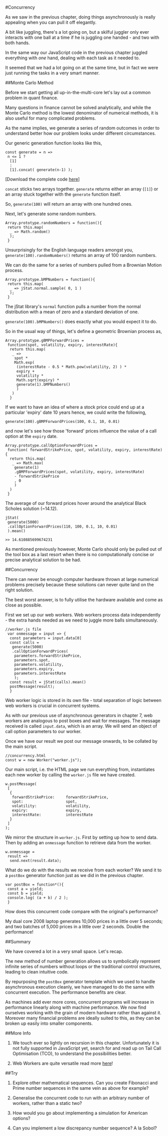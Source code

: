 #Concurrency

As we saw in the previous chapter, doing things asynchronously is really appealing when you can pull it off elegantly.

A bit like juggling, there's a lot going on, but a skilful juggler only ever interacts with one ball at a time if he is juggling one handed - and two with both hands.

In the same way our JavaScript code in the previous chapter juggled everything with *one* hand, dealing with each task as it needed to.

It seemed that we had a lot going on at the same time, but in fact we were just running the tasks in a very smart manner.

##Monte Carlo Method

Before we start getting all up-in-the-multi-core let's lay out a common problem in quant finance.

Many questions in finance cannot be solved analytically, and while the Monte Carlo method is the lowest denominator of numerical methods, it is also useful for many complicated problems.

As the name implies, we generate a series of random outcomes in order to understand better how our problem looks under different circumstances.

Our generic generation function looks like this,

~~~~~~~~
const generate = n =>
 n <= 1 ? 
  [1]
  :
  [1].concat( generate(n-1) );
~~~~~~~~

[Download the complete code [here](https://github.com/mmport80/JavascriptFinanceBook/blob/master/manuscript/code/chapter%2008%20-%20parallel/concurrency.zip)]

`concat` sticks two arrays together. `generate` returns either an array (`[1]`) or an array stuck together with the `generate` function itself.

So, `generate(100)` will return an array with one hundred ones.

Next, let's generate some random numbers.

~~~~~~~~
Array.prototype.randomNumbers = function(){
 return this.map( 
  _ => Math.random()
  );
 }
~~~~~~~~

Unsurprisingly for the English language readers amongst you, `generate(100).randomNumbers()` returns an array of 100 random numbers.

We can do the same for a series of numbers pulled from a Brownian Motion process.

~~~~~~~~
Array.prototype.bMPNumbers = function(){
 return this.map( 
  _ => jStat.normal.sample( 0, 1 )
  );
 }
~~~~~~~~

The jStat library's `normal` function pulls a number from the normal distribution with a mean of zero and a standard deviation of one.

`generate(100).bMPNumbers()` does exactly what you would expect it to do.

So in the usual way of things, let's define a geometric Brownian process as,

~~~~~~~~
Array.prototype.gBMPForwardPrices = 
 function(spot, volatility, expiry, interestRate){
  return this.map(
   _ =>
    spot * 
    Math.exp(
     (interestRate - 0.5 * Math.pow(volatility, 2) ) * 
     expiry + 
     volatility * 
     Math.sqrt(expiry) * 
     generate(1).bMPNumbers()
     )
   )
  }
~~~~~~~~

If we want to have an idea of where a stock price could end up at a particular 'expiry' date 10 years hence, we could write the following,

~~~~~~~~
generate(100).gBMPForwardPrices(100, 0.1, 10, 0.01)
~~~~~~~~

and now let's see how those 'forward' prices influence the value of a call option at the `expiry` date.

~~~~~~~~
Array.prototype.callOptionForwardPrices =
 function( forwardStrikePrice, spot, volatility, expiry, interestRate){
  return this.map(
   _ => Math.max(
    generate(1)
    .gBMPForwardPrices(spot, volatility, expiry, interestRate)
    - forwardStrikePrice
    , 0 
    )
  )
 }
~~~~~~~~

The average of our forward prices hover around the analytical Black Scholes solution (~14.12).

~~~~~~~~
jStat(
 generate(5000)
 .callOptionForwardPrices(110, 100, 0.1, 10, 0.01)
 ).mean()
~~~~~~~~

`>> 14.610885699674231`

As mentioned previously however, Monte Carlo should only be pulled out of the tool box as a last resort when there is no computationally concise or precise analytical solution to be had.

##Concurrency

There can never be enough computer hardware thrown at large numerical problems precisely because these solutions can never quite land on the right solution.

The best worst answer, is to fully utilise the hardware available and come as close as possible.

First we set up our web workers. Web workers process data independently - the extra hands needed as we need to juggle more balls simultaneously.

~~~~~~~~
//worker.js file
 var onmessage = input => {
  const parameters = input.data[0]
  const calls = 
   generate(5000)
   .callOptionForwardPrices(
    parameters.forwardStrikePrice,
    parameters.spot,
    parameters.volatility,
    parameters.expiry,
    parameters.interestRate 
    );     
  const result = jStat(calls).mean()   
  postMessage(result);
  }
~~~~~~~~

Web worker logic is stored in its own file - total separation of logic between web workers is crucial in concurrent systems.

As with our previous use of asynchronous generators in chapter 7, web workers are analogous to post boxes and wait for messages. The message received is called `input.data`, which is an array. We will send an object of call option parameters to our worker.

Once we have our result we post our message onwards, to be collated by the main script.

~~~~~~~~
//concurrency.html
const w = new Worker("worker.js");
~~~~~~~~

Our main script, i.e. the HTML page we run everything from, instantiates each new worker by calling the `worker.js` file we have created.

~~~~~~~~
w.postMessage(
 [
  {
   forwardStrikePrice:     forwardStrikePrice, 
   spot:                   spot, 
   volatility:             volatility, 
   expiry:                 expiry, 
   interestRate:           interestRate
  }
 ] 
);
~~~~~~~~

We mirror the structure in `worker.js`. First by setting up how to send data. Then by adding an `onmessage` function to retrieve data from the worker.

~~~~~~~~
w.onmessage =
 result =>
  send.next(result.data);
~~~~~~~~

What do we do with the results we receive from each worker? We send it to a `postBox` generator function just as we did in the previous chapter.

~~~~~~~~
var postBox = function*(){
 const a = yield;
 const b = yield;
 console.log( (a + b) / 2 );
 }
~~~~~~~~

How does this concurrent code compare with the original's performance?

My dual core 2008 laptop generates 10,000 prices in a little over 5 seconds; and two batches of 5,000 prices in a little over 2 seconds. Double the performance!

##Summary

We have covered a lot in a very small space. Let's recap.

The new method of number generation allows us to symbolically represent infinite series of numbers without loops or the traditional control structures, leading to clean intuitive code.

By repurposing the `postBox` generator template which we used to handle asynchronous execution cleanly, we have managed to do the same with concurrent execution. The performance benefits are clear.

As machines add ever more cores, concurrent programs will increase in performance linearly along with machine performance. We now find ourselves working with the grain of modern hardware rather than against it. Moreover many financial problems are ideally suited to this, as they can be broken up easily into smaller components.

##More Info

1) We touch ever so lightly on recursion in this chapter. Unfortunately it is not fully supported in JavaScript yet, search for and read up on Tail Call Optimisation (TCO), to understand the possibilities better.

2) Web Workers are quite versatile read more [here](https://developer.mozilla.org/en-US/docs/Web/API/Web_Workers_API/Using_web_workers)!

##Try

1) Explore other mathematical sequences. Can you create Fibonacci and Prime number sequences in the same vein as above for example?

2) Generalise the concurrent code to run with an arbitrary number of workers, rather than a static two?

3) How would you go about implementing a simulation for American options?

4) Can you implement a low discrepancy number sequence? A la Sobol?
